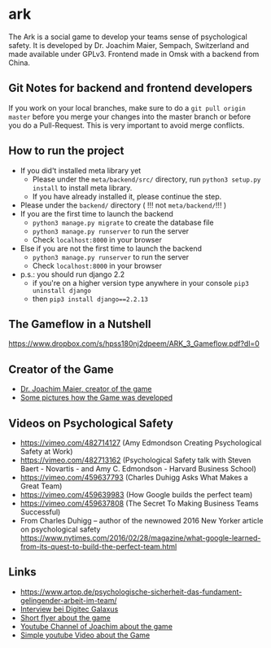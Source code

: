 # ark
The Ark is a social game to develop your teams sense of psychological safety. It is developed by Dr. Joachim Maier, Sempach, Switzerland and made available under GPLv3. Frontend made in Omsk with a backend from China.
## Git Notes for backend and frontend developers
If you work on your local branches, make sure to do a `git pull origin master` before you merge your changes into the master branch or before you do a Pull-Request. This is very important to avoid merge conflicts.
## How to run the project 
- If you did't installed meta library yet
    - Please under the ```meta/backend/src/``` directory, run ```python3 setup.py install``` to install meta library.
    - If you have already installed it, please continue the step.
- Please under the ```backend/``` directory ( !!! not ```meta/backend/```!!! )
- If you are the first time to launch the backend
    - ```python3 manage.py migrate``` to create the database file
    - ```python3 manage.py runserver``` to run the server
    - Check ```localhost:8000``` in your browser
- Else if you are not the first time to launch the backend
    - ```python3 manage.py runserver``` to run the server
    - Check ```localhost:8000``` in your browser
- p.s.: you should run django 2.2
    - if you're on a higher version type anywhere in your console ```pip3 uninstall django```
    - then ```pip3 install django==2.2.13```
## The Gameflow in a Nutshell
https://www.dropbox.com/s/hpss180nj2dpeem/ARK_3_Gameflow.pdf?dl=0
## Creator of the Game
* [Dr. Joachim Maier, creator of the game](https://www.linkedin.com/in/dr-joachim-maier/)
* [Some pictures how the Game was developed](https://photos.app.goo.gl/4fHKgDkx9ChjeiuV8)
## Videos on Psychological Safety
* https://vimeo.com/482714127 (Amy Edmondson Creating Psychological Safety at Work)
* https://vimeo.com/482713162 (Psychological Safety talk with Steven Baert - Novartis - and Amy C. Edmondson - Harvard Business School)
* https://vimeo.com/459637793 (Charles Duhigg Asks What Makes a Great Team)
* https://vimeo.com/459639983 (How Google builds the perfect team)
* https://vimeo.com/459637808 (The Secret To Making Business Teams Successful)
* From Charles Duhigg – author of the newnowed 2016 New Yorker article on psychological safety https://www.nytimes.com/2016/02/28/magazine/what-google-learned-from-its-quest-to-build-the-perfect-team.html
## Links
* https://www.artop.de/psychologische-sicherheit-das-fundament-gelingender-arbeit-im-team/
* [Interview bei Digitec Galaxus](https://www.personal-schweiz.ch/experten-interviews/article/innovation-bei-digitec-galaxus-gibt-es-keine-heiligen-kuehe/)
* [Short flyer about the game](https://www.ywesee.com/uploads/Arks/Arks_The_Game.pdf)
* [Youtube Channel of Joachim about the game](https://www.youtube.com/playlist?list=PLrbFdfg38GXmg3jyMz_OYNilscbO_FDiH)
* [Simple youtube Video about the Game](https://www.youtube.com/watch?v=zeckcko3a8w&feature=youtu.be)
